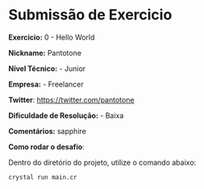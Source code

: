 # Submissão de Exercicio

**Exercicio:** 0 - Hello World

**Nickname:** Pantotone

**Nível Técnico:** - Junior

**Empresa:** - Freelancer

**Twitter**: https://twitter.com/pantotone

**Dificuldade de Resolução:** - Baixa

**Comentários:** sapphire

**Como rodar o desafio**: 

Dentro do diretório do projeto, utilize o comando abaixo: 
```bash
crystal run main.cr
```
